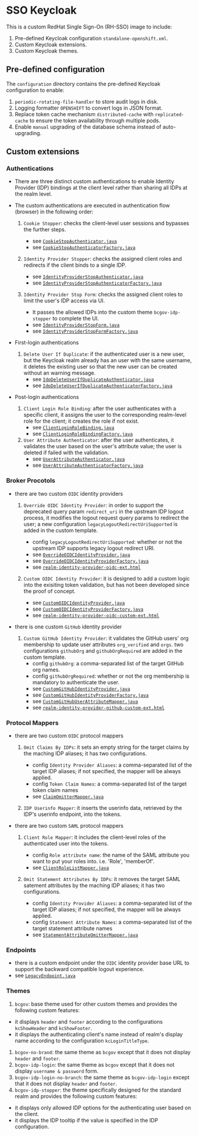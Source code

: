 # SSO Keycloak

This is a custom RedHat Single Sign-On (RH-SSO) image to include:

1. Pre-defined Keycloak configuration `standalone-openshift.xml`.
1. Custom Keycloak extensions.
1. Custom Keycloak themes.

## Pre-defined configuration

The `configuration` directory contains the pre-defined Keycloak configuration to enable:

1. `periodic-rotating-file-handler` to store audit logs in disk.
1. Logging formatter `OPENSHIFT` to convert logs in JSON format.
1. Replace token cache mechanism `distributed-cache` with `replicated-cache` to ensure the token availability through multiple pods.
1. Enable `manual` upgrading of the database schema instead of auto-upgrading.

## Custom extensions

### Authentications

- There are three distinct custom authentications to enable Identity Provider (IDP) bindings at the client level rather than sharing all IDPs at the realm level.
- The custom authentications are executed in authentication flow (browser) in the following order:

  1. `Cookie Stopper`: checks the client-level user sessions and bypasses the further steps.

     - see [`CookieStopAuthenticator.java`](./extensions-7.6/services/src/main/java/com/github/bcgov/keycloak/authenticators/CookieStopAuthenticator.java)
     - see [`CookieStopAuthenticatorFactory.java`](./extensions-7.6/services/src/main/java/com/github/bcgov/keycloak/authenticators/CookieStopAuthenticatorFactory.java)

  1. `Identity Provider Stopper`: checks the assigned client roles and redirects if the client binds to a single IDP.
     - see [`IdentityProviderStopAuthenticator.java`](./extensions-7.6/services/src/main/java/com/github/bcgov/keycloak/authenticators/IdentityProviderStopAuthenticator.java)
     - see [`IdentityProviderStopAuthenticatorFactory.java`](./extensions-7.6/services/src/main/java/com/github/bcgov/keycloak/authenticators/IdentityProviderStopAuthenticatorFactory.java)
  1. `Identity Provider Stop Form`: checks the assigned client roles to limit the user's IDP access via UI.
     - It passes the allowed IDPs into the custom theme `bcgov-idp-stopper` to complete the UI.
     - see [`IdentityProviderStopForm.java`](./extensions-7.6/services/src/main/java/com/github/bcgov/keycloak/authenticators/browser/IdentityProviderStopForm.java)
     - see [`IdentityProviderStopFormFactory.java`](./extensions-7.6/services/src/main/java/com/github/bcgov/keycloak/authenticators/browser/IdentityProviderStopFormFactory.java)

- First-login authentications

  1. `Delete User If Duplicate`: if the authenticated user is a new user, but the Keycloak realm already has an user with the same username, it deletes the existing user so that the new user can be created without an warning message.
     - see [`IdpDeleteUserIfDuplicateAuthenticator.java`](./extensions-7.6/services/src/main/java/com/github/bcgov/keycloak/authenticators/broker/IdpDeleteUserIfDuplicateAuthenticator.java)
     - see [`IdpDeleteUserIfDuplicateAuthenticatorFactory.java`](./extensions-7.6/services/src/main/java/com/github/bcgov/keycloak/authenticators/broker/IdpDeleteUserIfDuplicateAuthenticatorFactory.java)

- Post-login authentications
  1. `Client Login Role Binding`: after the user authenticates with a specific client, it assigns the user to the corresponding realm-level role for the client; it creates the role if not exist.
     - see [`ClientLoginRoleBinding.java`](./extensions-7.6/services/src/main/java/com/github/bcgov/keycloak/authenticators/ClientLoginRoleBinding.java)
     - see [`ClientLoginRoleBindingFactory.java`](./extensions-7.6/services/src/main/java/com/github/bcgov/keycloak/authenticators/ClientLoginRoleBindingFactory.java)
  1. `User Attribute Authenticator`: after the user authenticates, it validates the user based on the user's attribute value; the user is deleted if failed with the validation.
     - see [`UserAttributeAuthenticator.java`](./extensions-7.6/services/src/main/java/com/github/bcgov/keycloak/authenticators/UserAttributeAuthenticator.java)
     - see [`UserAttributeAuthenticatorFactory.java`](./extensions-7.6/services/src/main/java/com/github/bcgov/keycloak/authenticators/UserAttributeAuthenticatorFactory.java)

### Broker Procotols

- there are two custom `OIDC` identity providers

  1. `Override OIDC Identity Provider`: in order to support the deprecated query param `redirect_uri` in the upstream IDP logout process, it modifies the logout request query params to redirect the user; a new configuration `legacyLogoutRedirectUriSupported` is added in the custom template.

     - config `legacyLogoutRedirectUriSupported`: whether or not the upstream IDP supports legacy logout redirect URI.
     - see [`OverrideOIDCIdentityProvider.java`](./extensions-7.6/services/src/main/java/com/github/bcgov/keycloak/broker/oidc/OverrideOIDCIdentityProvider.java)
     - see [`OverrideOIDCIdentityProviderFactory.java`](./extensions-7.6/services/src/main/java/com/github/bcgov/keycloak/broker/oidc/OverrideOIDCIdentityProviderFactory.java)
     - see [`realm-identity-provider-oidc-ext.html`](./extensions-7.6/themes/src/main/resources/theme/base/admin/resources/partials/realm-identity-provider-oidc-ext.html)

  1. `Custom OIDC Identity Provider`: it is designed to add a custom logic into the exisiting token validation, but has not been developed since the proof of concept.
     - see [`CustomOIDCIdentityProvider.java`](./extensions-7.6/services/src/main/java/com/github/bcgov/keycloak/broker/oidc/CustomOIDCIdentityProvider.java)
     - see [`CustomOIDCIdentityProviderFactory.java`](./extensions-7.6/services/src/main/java/com/github/bcgov/keycloak/broker/oidc/CustomOIDCIdentityProviderFactory.java)
     - see [`realm-identity-provider-oidc-custom-ext.html`](./extensions-7.6/themes/src/main/resources/theme/base/admin/resources/partials/realm-identity-provider-oidc-custom-ext.html)

- there is one custom `GitHub` identity provider

  1. `Custom GitHub Identity Provider`: it validates the GitHub users' org membership to update user attributes `org_verified` and `orgs`. two configurations `githubOrg` and `githubOrgRequired` are added in the custom template.
     - config `githubOrg`: a comma-separated list of the target GitHub org names.
     - config `githubOrgRequired`: whether or not the org membership is mandatory to authenticate the user.
     - see [`CustomGitHubIdentityProvider.java`](./extensions-7.6/services/src/main/java/com/github/bcgov/keycloak/social/github/CustomGitHubIdentityProvider.java)
     - see [`CustomGitHubIdentityProviderFactory.java`](./extensions-7.6/services/src/main/java/com/github/bcgov/keycloak/social/github/CustomGitHubIdentityProviderFactory.java)
     - see [`CustomGitHubUserAttributeMapper.java`](./extensions-7.6/services/src/main/java/com/github/bcgov/keycloak/social/github/CustomGitHubUserAttributeMapper.java)
     - see [`realm-identity-provider-github-custom-ext.html`](./extensions-7.6/themes/src/main/resources/theme/base/admin/resources/partials/realm-identity-provider-github-custom-ext.html)

### Protocol Mappers

- there are two custom `OIDC` protocol mappers

  1. `Omit Claims By IDPs`: it sets an empty string for the target claims by the maching IDP aliases; it has two configurations.

     - config `Identity Provider Aliases`: a comma-separated list of the target IDP aliases; if not specified, the mapper will be always applied.
     - config `Token Claim Names`: a comma-separated list of the target token claim names
     - see [`ClaimOmitterMapper.java`](./extensions-7.6/services/src/main/java/com/github/bcgov/keycloak/protocol/oidc/mappers/ClaimOmitterMapper.java)

  1. `IDP Userinfo Mapper`: it inserts the userinfo data, retrieved by the IDP's userinfo endpoint, into the tokens.

- there are two custom `SAML` protocol mappers

  1. `Client Role Mapper`: it includes the client-level roles of the authenticated user into the tokens.

     - config `Role attribute name`: the name of the SAML attribute you want to put your roles into. i.e. 'Role', 'memberOf'.
     - see [`ClientRoleListMapper.java`](./extensions-7.6/services/src/main/java/com/github/bcgov/keycloak/protocol/saml/mappers/ClientRoleListMapper.java)

  1. `Omit Statement Attributes By IDPs`: it removes the target SAML satement attributes by the maching IDP aliases; it has two configurations.

     - config `Identity Provider Aliases`: a comma-separated list of the target IDP aliases; if not specified, the mapper will be always applied.
     - config `Statement Attribute Names`: a comma-separated list of the target statement attribute names
     - see [`StatementAttributeOmitterMapper.java`](./extensions-7.6/services/src/main/java/com/github/bcgov/keycloak/protocol/saml/mappers/StatementAttributeOmitterMapper.java)

### Endpoints

- there is a custom endpoint under the `OIDC` identity provider base URL to support the backward compatible logout experience.
- see [`LegacyEndpoint.java`](./extensions-7.6/services/src/main/java/com/github/bcgov/keycloak/protocol/oidc/ext/endpoints/LegacyEndpoint.java)

### Themes

1. `bcgov`: base theme used for other custom themes and provides the following custom features:

- it displays `header` and `footer` according to the configurations `kcShowHeader` and `kcShowFooter`.
- it displays the authenticating client's name instead of realm's display name according to the configuration `kcLoginTitleType`.

1. `bcgov-no-brand`: the same theme as `bcgov` except that it does not display `header` and `footer`.
1. `bcgov-idp-login`: the same theme as `bcgov` except that it does not display `username & password` form.
1. `bcgov-idp-login-no-branch`: the same theme as `bcgov-idp-login` except that it does not display `header` and `footer`.
1. `bcgov-idp-stopper`: the theme specifically designed for the standard realm and provides the following custom features:

- it displays only allowed IDP options for the authenticating user based on the client.
- it displays the IDP tooltip if the value is specified in the IDP configuration.
